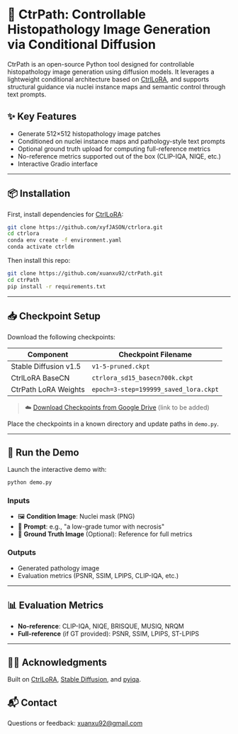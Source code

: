 # 🧬 CtrPath: Controllable Histopathology Image Generation via Conditional Diffusion

CtrPath is an open-source Python tool designed for controllable histopathology image generation using diffusion models. It leverages a lightweight conditional architecture based on [CtrlLoRA](https://github.com/xyfJASON/ctrlora), and supports structural guidance via nuclei instance maps and semantic control through text prompts.

## ✨ Key Features

- Generate 512×512 histopathology image patches
- Conditioned on nuclei instance maps and pathology-style text prompts
- Optional ground truth upload for computing full-reference metrics
- No-reference metrics supported out of the box (CLIP-IQA, NIQE, etc.)
- Interactive Gradio interface

---

## 📦 Installation

First, install dependencies for [CtrlLoRA](https://github.com/xyfJASON/ctrlora):

```bash
git clone https://github.com/xyfJASON/ctrlora.git
cd ctrlora
conda env create -f environment.yaml
conda activate ctrldm
```

Then install this repo:

```bash
git clone https://github.com/xuanxu92/ctrPath.git
cd ctrPath
pip install -r requirements.txt
```

---

## 📥 Checkpoint Setup

Download the following checkpoints:

| Component             | Checkpoint Filename                          |
|-----------------------|-----------------------------------------------|
| Stable Diffusion v1.5 | `v1-5-pruned.ckpt`                            |
| CtrlLoRA BaseCN       | `ctrlora_sd15_basecn700k.ckpt`               |
| CtrPath LoRA Weights  | `epoch=3-step=199999_saved_lora.ckpt`        |

> ☁️ [Download Checkpoints from Google Drive](#) (link to be added)

Place the checkpoints in a known directory and update paths in `demo.py`.

---

## 🚀 Run the Demo

Launch the interactive demo with:

```bash
python demo.py
```

### Inputs

- 🖼️ **Condition Image**: Nuclei mask (PNG)
- 🧠 **Prompt**: e.g., "a low-grade tumor with necrosis"
- 🧪 **Ground Truth Image** (Optional): Reference for full metrics

### Outputs

- Generated pathology image
- Evaluation metrics (PSNR, SSIM, LPIPS, CLIP-IQA, etc.)

---

## 📊 Evaluation Metrics

- **No-reference**: CLIP-IQA, NIQE, BRISQUE, MUSIQ, NRQM
- **Full-reference** (if GT provided): PSNR, SSIM, LPIPS, ST-LPIPS

---

## 🧑‍💻 Acknowledgments

Built on [CtrlLoRA](https://github.com/xyfJASON/ctrlora), [Stable Diffusion](https://github.com/CompVis/stable-diffusion), and [pyiqa](https://github.com/chaofengc/IQA-PyTorch).

## 📬 Contact

Questions or feedback: xuanxu92@gmail.com


